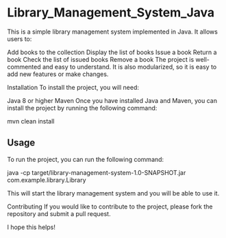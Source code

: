 # Library_Management_System_Java

This is a simple library management system implemented in Java. It allows users to:

Add books to the collection
Display the list of books
Issue a book
Return a book
Check the list of issued books
Remove a book
The project is well-commented and easy to understand. It is also modularized, so it is easy to add new features or make changes.

Installation
To install the project, you will need:

Java 8 or higher
Maven
Once you have installed Java and Maven, you can install the project by running the following command:

mvn clean install


## Usage

To run the project, you can run the following command:

java -cp target/library-management-system-1.0-SNAPSHOT.jar com.example.library.Library

This will start the library management system and you will be able to use it.

Contributing
If you would like to contribute to the project, please fork the repository and submit a pull request.


I hope this helps!

